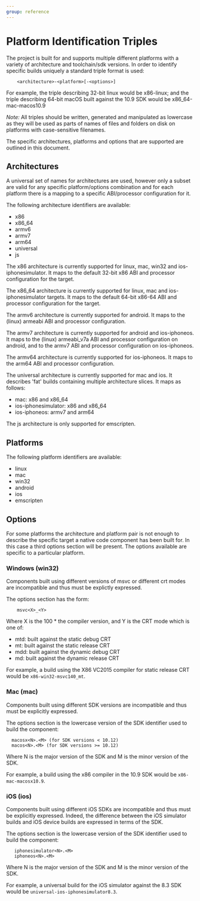 ```yaml
---
group: reference
---
```


# Platform Identification Triples

The project is built for and supports multiple different platforms with a variety of
architecture and toolchain/sdk versions. In order to identify specific builds
uniquely a standard triple format is used:
```
    <architecture>-<platform>[-<options>]
```
For example, the triple describing 32-bit linux would be x86-linux; and the
triple describing 64-bit macOS built against the 10.9 SDK would be
x86_64-mac-macos10.9

*Note:* All triples should be written, generated and manipulated as lowercase as
they will be used as parts of names of files and folders on disk on platforms
with case-sensitive filenames.

The specific architectures, platforms and options that are supported are
outlined in this document.

## Architectures

A universal set of names for architectures are used, however only a subset are
valid for any specific platform/options combination and for each platform there
is a mapping to a specific ABI/processor configuration for it.

The following architecture identifiers are available:

- x86
- x86_64
- armv6
- armv7
- arm64
- universal
- js

The x86 architecture is currently supported for linux, mac, win32 and
ios-iphonesimulator. It maps to the default 32-bit x86 ABI and processor
configuration for the target.

The x86_64 architecture is currently supported for linux, mac and
ios-iphonesimulator targets. It maps to the default 64-bit x86-64 ABI and
processor configuration for the target.

The armv6 architecture is currently supported for android. It maps to
the (linux) armeabi ABI and processor configuration.

The armv7 architecture is currently supported for android and ios-iphoneos. It
maps to the (linux) armeabi_v7a ABI and processor configuration on android, and
to the armv7 ABI and processor configuration on ios-iphoneos.

The armv64 architecture is currently supported for ios-iphoneos. It maps to
the arm64 ABI and processor configuration.

The universal architecture is currently supported for mac and ios. It describes
'fat' builds containing multiple architecture slices. It maps as follows:

- mac: x86 and x86_64
- ios-iphonesimulator: x86 and x86_64
- ios-iphoneos: armv7 and arm64

The js architecture is only supported for emscripten.

## Platforms

The following platform identifiers are available:

- linux
- mac
- win32
- android
- ios
- emscripten

## Options

For some platforms the architecture and platform pair is not enough to
describe the specific target a native code component has been built for.
In this case a third options section will be present. The options available are
specific to a particular platform.

### Windows (win32)

Components built using different versions of msvc or different crt modes are
incompatible and thus must be explictly expressed.

The options section has the form:
```
    msvc<X>_<Y>
```
Where X is the 100 * the compiler version, and Y is the CRT mode which is one of:

- mtd: built against the static debug CRT
- mt: built against the static release CRT
- mdd: built against the dynamic debug CRT
- md: built against the dynamic release CRT

For example, a build using the X86 VC2015 compiler for static release CRT would be
`x86-win32-msvc140_mt`.

### Mac (mac)

Components built using different SDK versions are incompatible and thus must
be explicitly expressed.

The options section is the lowercase version of the SDK identifier used to build
the component:
```
  macosx<N>.<M> (for SDK versions < 10.12)
  macos<N>.<M> (for SDK versions >= 10.12)
```
Where N is the major version of the SDK and M is the minor version of the SDK.

For example, a build using the x86 compiler in the 10.9 SDK would be
`x86-mac-macosx10.9`.

### iOS (ios)

Components built using different iOS SDKs are incompatible and thus must be
explicitly expressed. Indeed, the difference between the iOS simulator builds
and iOS device builds are expressed in terms of the SDK.

The options section is the lowercase version of the SDK identifier used to
build the component:
```
   iphonesimulator<N>.<M>
   iphoneos<N>.<M>
```
Where N is the major version of the SDK and M is the minor version of the SDK.

For example, a universal build for the iOS simulator against the 8.3 SDK would
be `universal-ios-iphonesimulator8.3`.
